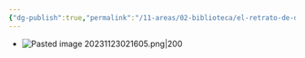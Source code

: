 ```yaml
---
{"dg-publish":true,"permalink":"/11-areas/02-biblioteca/el-retrato-de-dorian-gray/","noteIcon":""}
---
```


- ![Pasted image 20231123021605.png|200](/img/user/11%20%C3%81reas%20%E2%9A%99/02%20Biblioteca/%F0%9F%92%BE%20Adjuntos/Pasted%20image%2020231123021605.png)
